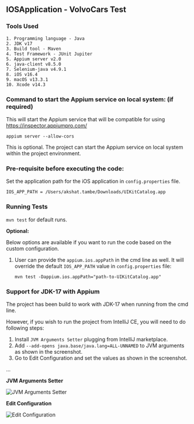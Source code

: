 ## IOSApplication - VolvoCars Test

### Tools Used
```
1. Programming language - Java
2. JDK v17
3. Build tool - Maven
4. Test Framework - JUnit Jupiter
5. Appium server v2.0
6. java-client v8.5.0
7. Selenium-java v4.9.1
8. iOS v16.4
9. macOS v13.3.1
10. Xcode v14.3
```

### Command to start the Appium service on local system: (if required)

This will start the Appium service that will be compatible for using https://inspector.appiumpro.com/

`appium server --allow-cors`

This is optional. The project can start the Appium service on local system within the project environment. 

### Pre-requisite before executing the code:

Set the application path for the iOS application in `config.properties` file.

   `IOS_APP_PATH = /Users/akshat.tambe/Downloads/UIKitCatalog.app`

### Running Tests

   `mvn test` for default runs.

**Optional:**

Below options are available if you want to run the code based on the custom configuration. 

1. User can provide the `appium.ios.appPath` in the cmd line as well. It will override the default `IOS_APP_PATH` value in `config.properties` file:


    `mvn test -Dappium.ios.appPath="path-to-UIKitCatalog.app"`

### Support for JDK-17 with Appium
The project has been build to work with JDK-17 when running from the cmd line. 

However, if you wish to run the project from IntelliJ CE, you will need to do following steps:

1. Install `JVM Arguments Setter` plugging from IntelliJ marketplace.
2. Add `--add-opens java.base/java.lang=ALL-UNNAMED` to JVM arguments as shown in the screenshot.
3. Go to Edit Configuration and set the values as shown in the screenshot.

...

**JVM Arguments Setter**

![JVM Arguments Setter](/Users/akshat.tambe/Downloads/JVMArgumentsSetter.jpg?raw=true "JVM Arguments Setter")


**Edit Configuration**

![Edit Configuration](/Users/akshat.tambe/Downloads/EditConfiguration.jpg?raw=true "Edit Configuration")